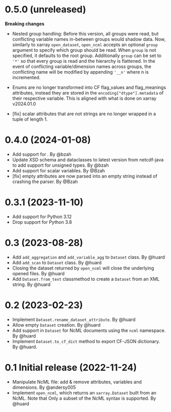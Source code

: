 0.5.0 (unreleased)
==================

**Breaking changes**
- Nested group handling:
  Before this version, all groups were read, but conflicting variable names in-between groups would shadow data.  Now, similarly to xarray ``open_dataset``, ``open_ncml`` accepts an optional ``group`` argument to specify which group should be read. When ``group`` is not specified, it defaults to the root group. Additionally ``group`` can be set to ``'*'`` so that every group is read and the hierarchy is flattened.   In the event of conflicting variable/dimension names across groups, the conflicting name will be modified by appending ``'__n'`` where n is incremented.
- Enums are no longer transformed into CF flag_values and flag_meanings attributes, instead they are stored in the ``encoding["dtype"].metadata`` of their respective variable. This is aligned with what is done on xarray v2024.01.0

- [fix] scalar attributes that are not strings are no longer wrapped in a tuple of length 1.

0.4.0 (2024-01-08)
==================

- Add support for <EnumTypeDef>. By @bzah
- Update XSD schema and dataclasses to latest version from netcdf-java to add support
  for unsigned types. By @bzah
- Add support for scalar variables. By @Bzah
- [fix] empty attributes are now parsed into an empty string instead of crashing the parser.  By @Bzah

0.3.1 (2023-11-10)
==================

- Add support for Python 3.12
- Drop support for Python 3.8


0.3 (2023-08-28)
================

- Add `add_aggregation` and `add_variable_agg` to `Dataset` class. By @huard
- Add `add_scan` to `Dataset` class. By @huard
- Closing the dataset returned by `open_ncml` will close the underlying opened files. By @huard
- Add `Dataset.from_text` classmethod  to create a `Dataset` from an XML string. By @huard


0.2 (2023-02-23)
================

- Implement `Dataset.rename_dataset_attribute`. By @huard
- Allow empty `Dataset` creation. By @huard
- Add support in `Dataset` for NcML documents using the `ncml` namespace. By @huard
- Implement `Dataset.to_cf_dict` method to export CF-JSON dictionary. By @huard.


0.1 Initial release (2022-11-24)
================================

 - Manipulate NcML file: add & remove attributes, variables and dimensions. By @andersy005
 - Implement `open_ncml`, which returns an `xarray.Dataset` built from an NcML. Note that
   Only a subset of the NcML syntax is supported. By @huard
